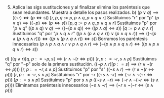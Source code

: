 5. Aplica las sigs sustituciones y al finalizar elimina los paréntesis que sean redundantes. Muestra a detalle los pasos realizados.
	b) $(p \lor q) \implies ((¬r) \iff (p \iff s))$  $[r,p,q := p, p \land q, p \land q \land r]$
Sustituimos "r" por "p" 
$(p \lor q) \implies ((¬p) \iff (p \iff s))$ $[p,q := p \land q, p \land q \land r]$
Sustituimos "p" por  "$p \land q$"
$((p \land q) \lor q) \implies ((¬(p \land q)) \iff ((p \land q) \iff s))$ $[q := p \land q \land r]$
Sustituimos "q" por "$p \land q \land r$"
$((p \land (p \land q \land r)) \lor (p \land q \land r)) \implies ((¬(p \land (p \land q \land r))) \iff((p \land (p \land q \land r)) \iff s))$ 
Borramos los paréntesis innecesarios
$(p \land p \land q \land r \lor p \land q \land r)$ $\implies$ $(¬(p \land p \land q \land r) \iff ((p \land p \land q \land r) \iff s))$
 

d) $((q \land r)[q, p: = ¬p, s] \implies (r \land ¬(r \iff p)))$ $[r, p : = ¬r, s \land p]$
Sustituimos "q" por "¬p" solo de la primera sustitución.
$((¬p \land r)[p: = s] \implies (r \land ¬(r \iff p)))$ $[r, p : = ¬r, s \land p]$
Sustituimos "p" por "s"
$((¬s \land r)\implies (r \land ¬(r \iff p)))$ $[r, p : = ¬r, s \land p]$
Sustituimos "r" por ¬r
$((¬s \land ¬r)\implies (¬r \land ¬(¬r \iff p)))$ $[p : = s \land p]$
Sustituimos "p" por $s \land p$
$((¬s \land ¬r)\implies (¬r \land ¬(¬r \iff (s \land p))))$
Eliminamos paréntesis innecesarios
$(¬s \land ¬r)\implies (¬r \land ¬(¬r \iff (s \land p)))$


